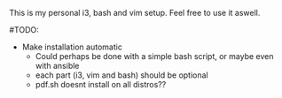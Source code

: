 This is my personal i3, bash and vim setup. 
Feel free to use it aswell.

#TODO:
- Make installation automatic
    - Could perhaps be done with a simple bash script, or maybe even with ansible
    - each part (i3, vim and bash) should be optional
    - pdf.sh doesnt install on all distros??
